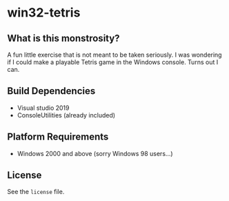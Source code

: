 # win32-tetris
## What is this monstrosity?
A fun little exercise that is not meant to be taken seriously. I was wondering if I could make a playable Tetris game in the Windows console. Turns out I can.

## Build Dependencies
- Visual studio 2019
- ConsoleUtilities (already included)

## Platform Requirements
- Windows 2000 and above (sorry Windows 98 users...)

## License
See the `license` file.
